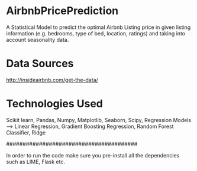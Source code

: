 # AirbnbPricePrediction
A Statistical Model to predict the optimal Airbnb Listing price in given listing information (e.g. bedrooms, type of bed, location, ratings) and taking into account seasonality data.
# Data Sources
http://insideairbnb.com/get-the-data/
# Technologies Used
Scikit learn,
Pandas,
Numpy,
Matplotlib,
Seaborn,
Scipy,
Regression Models
-->  Linear Regression,
  Gradient Boosting Regression,
  Random Forest Classifier,
  Ridge

########################################

In order to run the code make sure you pre-install all the dependencies such as LIME, Flask etc.
